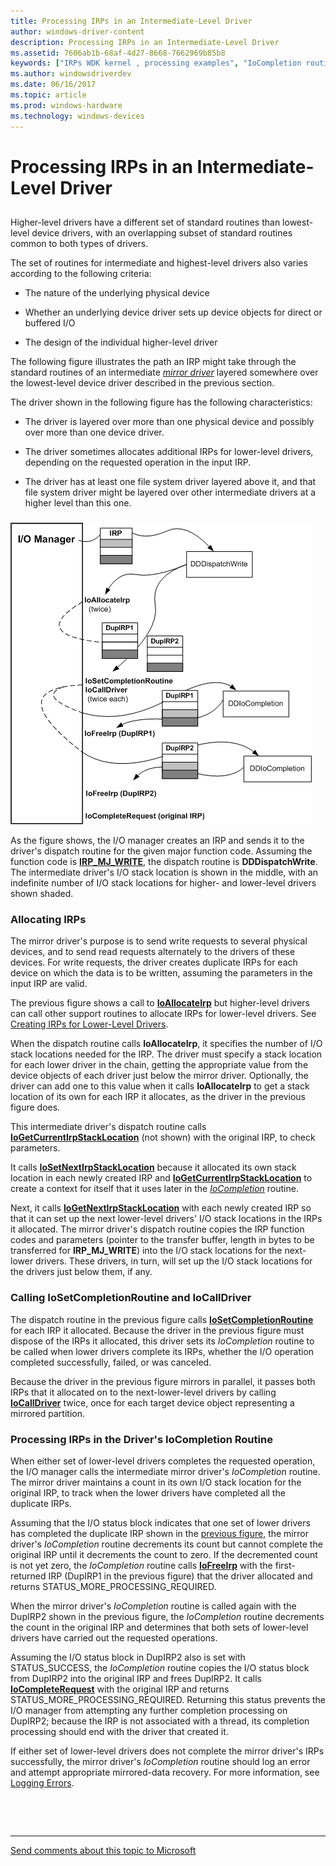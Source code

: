 ```yaml
---
title: Processing IRPs in an Intermediate-Level Driver
author: windows-driver-content
description: Processing IRPs in an Intermediate-Level Driver
ms.assetid: 7606ab1b-68af-4d27-8668-7662969b85b8
keywords: ["IRPs WDK kernel , processing examples", "IoCompletion routines", "IoSetCompletionRoutine", "mirror drivers WDK IRPs", "allocating IRPs", "IoCallDriver"]
ms.author: windowsdriverdev
ms.date: 06/16/2017
ms.topic: article
ms.prod: windows-hardware
ms.technology: windows-devices
---
```


# Processing IRPs in an Intermediate-Level Driver


## <a href="" id="ddk-processing-irps-in-an-intermediate-level-driver-kg"></a>


Higher-level drivers have a different set of standard routines than lowest-level device drivers, with an overlapping subset of standard routines common to both types of drivers.

The set of routines for intermediate and highest-level drivers also varies according to the following criteria:

-   The nature of the underlying physical device

-   Whether an underlying device driver sets up device objects for direct or buffered I/O

-   The design of the individual higher-level driver

The following figure illustrates the path an IRP might take through the standard routines of an intermediate [*mirror driver*](https://msdn.microsoft.com/library/windows/hardware/ff556308#wdkgloss-mirror-driver) layered somewhere over the lowest-level device driver described in the previous section.

The driver shown in the following figure has the following characteristics:

-   The driver is layered over more than one physical device and possibly over more than one device driver.

-   The driver sometimes allocates additional IRPs for lower-level drivers, depending on the requested operation in the input IRP.

-   The driver has at least one file system driver layered above it, and that file system driver might be layered over other intermediate drivers at a higher level than this one.

### <a href="" id="irp-path-through-intermediate-driver-routines"></a>

![diagram illustrating an irp path through intermediate driver routines](images/4hiddirp.png)

As the figure shows, the I/O manager creates an IRP and sends it to the driver's dispatch routine for the given major function code. Assuming the function code is [**IRP\_MJ\_WRITE**](https://msdn.microsoft.com/library/windows/hardware/ff550819), the dispatch routine is **DDDispatchWrite**. The intermediate driver's I/O stack location is shown in the middle, with an indefinite number of I/O stack locations for higher- and lower-level drivers shown shaded.

### <a href="" id="allocating-irps-"></a>Allocating IRPs

The mirror driver's purpose is to send write requests to several physical devices, and to send read requests alternately to the drivers of these devices. For write requests, the driver creates duplicate IRPs for each device on which the data is to be written, assuming the parameters in the input IRP are valid.

The previous figure shows a call to [**IoAllocateIrp**](https://msdn.microsoft.com/library/windows/hardware/ff548257) but higher-level drivers can call other support routines to allocate IRPs for lower-level drivers. See [Creating IRPs for Lower-Level Drivers](creating-irps-for-lower-level-drivers.md).

When the dispatch routine calls **IoAllocateIrp**, it specifies the number of I/O stack locations needed for the IRP. The driver must specify a stack location for each lower driver in the chain, getting the appropriate value from the device objects of each driver just below the mirror driver. Optionally, the driver can add one to this value when it calls **IoAllocateIrp** to get a stack location of its own for each IRP it allocates, as the driver in the previous figure does.

This intermediate driver's dispatch routine calls [**IoGetCurrentIrpStackLocation**](https://msdn.microsoft.com/library/windows/hardware/ff549174) (not shown) with the original IRP, to check parameters.

It calls [**IoSetNextIrpStackLocation**](https://msdn.microsoft.com/library/windows/hardware/ff550321) because it allocated its own stack location in each newly created IRP and [**IoGetCurrentIrpStackLocation**](https://msdn.microsoft.com/library/windows/hardware/ff549174) to create a context for itself that it uses later in the [*IoCompletion*](https://msdn.microsoft.com/library/windows/hardware/ff548354) routine.

Next, it calls [**IoGetNextIrpStackLocation**](https://msdn.microsoft.com/library/windows/hardware/ff549266) with each newly created IRP so that it can set up the next lower-level drivers' I/O stack locations in the IRPs it allocated. The mirror driver's dispatch routine copies the IRP function codes and parameters (pointer to the transfer buffer, length in bytes to be transferred for **IRP\_MJ\_WRITE**) into the I/O stack locations for the next-lower drivers. These drivers, in turn, will set up the I/O stack locations for the drivers just below them, if any.

### Calling IoSetCompletionRoutine and IoCallDriver

The dispatch routine in the previous figure calls [**IoSetCompletionRoutine**](https://msdn.microsoft.com/library/windows/hardware/ff549679) for each IRP it allocated. Because the driver in the previous figure must dispose of the IRPs it allocated, this driver sets its *IoCompletion* routine to be called when lower drivers complete its IRPs, whether the I/O operation completed successfully, failed, or was canceled.

Because the driver in the previous figure mirrors in parallel, it passes both IRPs that it allocated on to the next-lower-level drivers by calling [**IoCallDriver**](https://msdn.microsoft.com/library/windows/hardware/ff548336) twice, once for each target device object representing a mirrored partition.

### Processing IRPs in the Driver's IoCompletion Routine

When either set of lower-level drivers completes the requested operation, the I/O manager calls the intermediate mirror driver's *IoCompletion* routine. The mirror driver maintains a count in its own I/O stack location for the original IRP, to track when the lower drivers have completed all the duplicate IRPs.

Assuming that the I/O status block indicates that one set of lower drivers has completed the duplicate IRP shown in the [previous figure](#irp-path-through-intermediate-driver-routines), the mirror driver's *IoCompletion* routine decrements its count but cannot complete the original IRP until it decrements the count to zero. If the decremented count is not yet zero, the *IoCompletion* routine calls [**IoFreeIrp**](https://msdn.microsoft.com/library/windows/hardware/ff549113) with the first-returned IRP (DupIRP1 in the previous figure) that the driver allocated and returns STATUS\_MORE\_PROCESSING\_REQUIRED.

When the mirror driver's *IoCompletion* routine is called again with the DupIRP2 shown in the previous figure, the *IoCompletion* routine decrements the count in the original IRP and determines that both sets of lower-level drivers have carried out the requested operations.

Assuming the I/O status block in DupIRP2 also is set with STATUS\_SUCCESS, the *IoCompletion* routine copies the I/O status block from DupIRP2 into the original IRP and frees DupIRP2. It calls [**IoCompleteRequest**](https://msdn.microsoft.com/library/windows/hardware/ff548343) with the original IRP and returns STATUS\_MORE\_PROCESSING\_REQUIRED. Returning this status prevents the I/O manager from attempting any further completion processing on DupIRP2; because the IRP is not associated with a thread, its completion processing should end with the driver that created it.

If either set of lower-level drivers does not complete the mirror driver's IRPs successfully, the mirror driver's *IoCompletion* routine should log an error and attempt appropriate mirrored-data recovery. For more information, see [Logging Errors](logging-errors.md).

 

 


--------------------
[Send comments about this topic to Microsoft](mailto:wsddocfb@microsoft.com?subject=Documentation%20feedback%20%5Bkernel\kernel%5D:%20Processing%20IRPs%20in%20an%20Intermediate-Level%20Driver%20%20RELEASE:%20%286/14/2017%29&body=%0A%0APRIVACY%20STATEMENT%0A%0AWe%20use%20your%20feedback%20to%20improve%20the%20documentation.%20We%20don't%20use%20your%20email%20address%20for%20any%20other%20purpose,%20and%20we'll%20remove%20your%20email%20address%20from%20our%20system%20after%20the%20issue%20that%20you're%20reporting%20is%20fixed.%20While%20we're%20working%20to%20fix%20this%20issue,%20we%20might%20send%20you%20an%20email%20message%20to%20ask%20for%20more%20info.%20Later,%20we%20might%20also%20send%20you%20an%20email%20message%20to%20let%20you%20know%20that%20we've%20addressed%20your%20feedback.%0A%0AFor%20more%20info%20about%20Microsoft's%20privacy%20policy,%20see%20http://privacy.microsoft.com/default.aspx. "Send comments about this topic to Microsoft")



